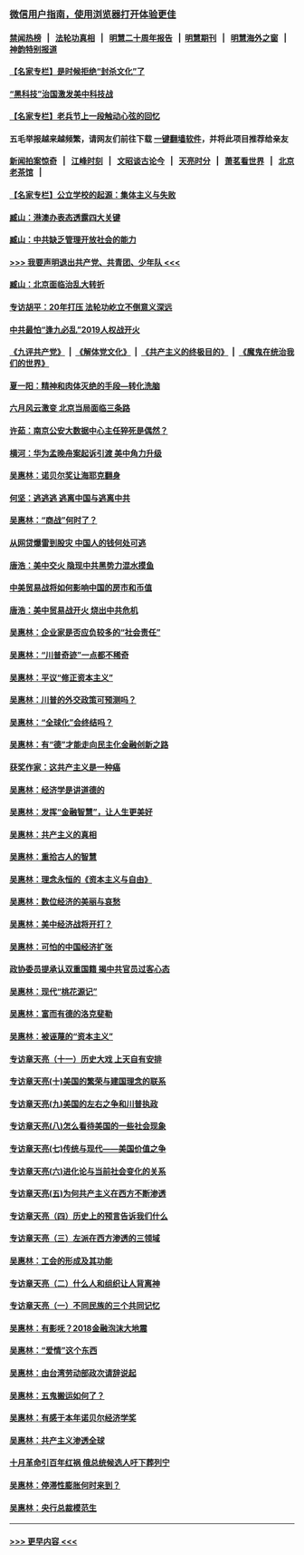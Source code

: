 ### [微信用户指南，使用浏览器打开体验更佳](https://github.com/gfw-breaker/banned-news1/blob/master/indexes/wechat-guide.md?t=0)
#### [禁闻热榜](热点新闻.md?t=0)  &nbsp;&nbsp;|&nbsp;&nbsp; [法轮功真相](https://github.com/gfw-breaker/truth/blob/master/README.md?t=0) &nbsp;&nbsp;|&nbsp;&nbsp; [明慧二十周年报告](https://github.com/gfw-breaker/mh-reports/blob/master/README.md?t=0) &nbsp;&nbsp;|&nbsp;&nbsp;[明慧期刊](https://github.com/gfw-breaker/mh-qikan) &nbsp;&nbsp;|&nbsp;&nbsp; [明慧海外之窗](https://github.com/gfw-breaker/mh-news/blob/master/README.md?t=0) &nbsp;&nbsp;|&nbsp;&nbsp; [神韵特别报道](https://github.com/gfw-breaker/mh-news/blob/master/shenyun.md?t=0)
#### [【名家专栏】是时候拒绝“封杀文化”了](../pages/nsc423/n11814093.md?t=02091622) 
#### [“黑科技”治国激发美中科技战](../pages/nsc423/n11638056.md?t=02091622) 
#### [【名家专栏】老兵节上一段触动心弦的回忆](../pages/nsc423/n11646016.md?t=02091622) 
#### 五毛举报越来越频繁，请网友们前往下载 [一键翻墙软件](https://github.com/gfw-breaker/ssr-accounts)，并将此项目推荐给亲友
#### [新闻拍案惊奇](https://github.com/gfw-breaker/banned-news1/blob/master/pages/link4.md) &nbsp;&nbsp;|&nbsp;&nbsp; [江峰时刻](https://github.com/gfw-breaker/banned-news1/blob/master/pages/link4.md) &nbsp;&nbsp;|&nbsp;&nbsp; [文昭谈古论今](https://github.com/gfw-breaker/banned-news1/blob/master/pages/link4.md) &nbsp;&nbsp;|&nbsp;&nbsp; [天亮时分](https://github.com/gfw-breaker/banned-news1/blob/master/pages/link4.md) &nbsp;&nbsp;|&nbsp;&nbsp; [萧茗看世界](https://github.com/gfw-breaker/banned-news1/blob/master/pages/link4.md) &nbsp;&nbsp;|&nbsp;&nbsp; [北京老茶馆](https://github.com/gfw-breaker/banned-news1/blob/master/pages/link4.md) &nbsp;&nbsp;|&nbsp;&nbsp; 
#### [【名家专栏】公立学校的起源：集体主义与失败](../pages/nsc423/n11601833.md?t=02091622) 
#### [臧山：港澳办表态透露四大关键](../pages/nsc423/n11421628.md?t=02091622) 
#### [臧山：中共缺乏管理开放社会的能力](../pages/nsc423/n11407457.md?t=02091622) 
#### [>>> 我要声明退出共产党、共青团、少年队 <<<](https://github.com/begood0513/goodnews/blob/master/quit/letter.md) 
#### [臧山：北京面临治乱大转折](../pages/nsc423/n11406895.md?t=02091622) 
#### [专访胡平：20年打压 法轮功屹立不倒意义深远](../pages/nsc423/n11398800.md?t=02091622) 
#### [中共最怕“逢九必乱”2019人权战开火](../pages/nsc423/n11385248.md?t=02091622) 
#### [《九评共产党》](https://github.com/begood0513/9ping.md/blob/master/README.md) &nbsp;|&nbsp; [《解体党文化》](../../../../jtdwh.md/blob/master/README.md)  &nbsp;|&nbsp; [《共产主义的终极目的》](../../../../gczydzjmd.md/blob/master/README.md) &nbsp;|&nbsp; [《魔鬼在统治我们的世界》](../../../../mgztzwmdsj.md/blob/master/README.md) 
#### [夏一阳：精神和肉体灭绝的手段—转化洗脑](../pages/nsc423/n11368250.md?t=02091622) 
#### [六月风云激变 北京当局面临三条路](../pages/nsc423/n11313668.md?t=02091622) 
#### [许茹：南京公安大数据中心主任猝死是偶然？](../pages/nsc423/n11064744.md?t=02091622) 
#### [横河：华为孟晚舟案起诉引渡 美中角力升级](../pages/nsc423/n11027230.md?t=02091622) 
#### [吴惠林：诺贝尔奖让海耶克翻身](../pages/nsc423/n10890049.md?t=02091622) 
#### [何坚：逃逃逃 逃离中国与逃离中共](../pages/nsc423/n10592891.md?t=02091622) 
#### [吴惠林：“商战”何时了？](../pages/nsc423/n10573558.md?t=02091622) 
#### [从网贷爆雷到股灾 中国人的钱何处可逃](../pages/nsc423/n10572800.md?t=02091622) 
#### [唐浩：美中交火 隐现中共黑势力混水摸鱼](../pages/nsc423/n10544040.md?t=02091622) 
#### [中美贸易战将如何影响中国的房市和币值](../pages/nsc423/n10543697.md?t=02091622) 
#### [唐浩：美中贸易战开火 烧出中共危机](../pages/nsc423/n10540126.md?t=02091622) 
#### [吴惠林：企业家是否应负较多的“社会责任”](../pages/nsc423/n10535022.md?t=02091622) 
#### [吴惠林：“川普奇迹”一点都不稀奇](../pages/nsc423/n10512808.md?t=02091622) 
#### [吴惠林：平议“修正资本主义”](../pages/nsc423/n10495724.md?t=02091622) 
#### [吴惠林：川普的外交政策可预测吗？](../pages/nsc423/n10462387.md?t=02091622) 
#### [吴惠林：“全球化”会终结吗？](../pages/nsc423/n10452838.md?t=02091622) 
#### [吴惠林：有“德”才能走向民主化金融创新之路](../pages/nsc423/n10432292.md?t=02091622) 
#### [获奖作家：这共产主义是一种癌](../pages/nsc423/n10431541.md?t=02091622) 
#### [吴惠林：经济学是讲道德的](../pages/nsc423/n10398014.md?t=02091622) 
#### [吴惠林：发挥“金融智慧”，让人生更美好](../pages/nsc423/n10375019.md?t=02091622) 
#### [吴惠林：共产主义的真相](../pages/nsc423/n10351394.md?t=02091622) 
#### [吴惠林：重拾古人的智慧](../pages/nsc423/n10337691.md?t=02091622) 
#### [吴惠林：理念永恒的《资本主义与自由》](../pages/nsc423/n10316274.md?t=02091622) 
#### [吴惠林：数位经济的美丽与哀愁](../pages/nsc423/n10292946.md?t=02091622) 
#### [吴惠林：美中经济战将开打？](../pages/nsc423/n10258825.md?t=02091622) 
#### [吴惠林：可怕的中国经济扩张](../pages/nsc423/n10219147.md?t=02091622) 
#### [政协委员提承认双重国籍 揭中共官员过客心态](../pages/nsc423/n10208809.md?t=02091622) 
#### [吴惠林：现代“桃花源记”](../pages/nsc423/n10185234.md?t=02091622) 
#### [吴惠林：富而有德的洛克斐勒](../pages/nsc423/n10142264.md?t=02091622) 
#### [吴惠林：被诬蔑的“资本主义”](../pages/nsc423/n10124816.md?t=02091622) 
#### [专访章天亮（十一）历史大戏 上天自有安排](../pages/nsc423/n10094905.md?t=02091622) 
#### [专访章天亮(十)美国的繁荣与建国理念的联系](../pages/nsc423/n10094899.md?t=02091622) 
#### [专访章天亮(九)美国的左右之争和川普执政](../pages/nsc423/n10094889.md?t=02091622) 
#### [专访章天亮(八)怎么看待美国的一些社会现象](../pages/nsc423/n10094857.md?t=02091622) 
#### [专访章天亮(七)传统与现代——美国价值之争](../pages/nsc423/n10093140.md?t=02091622) 
#### [专访章天亮(六)进化论与当前社会变化的关系](../pages/nsc423/n10092036.md?t=02091622) 
#### [专访章天亮(五)为何共产主义在西方不断渗透](../pages/nsc423/n10083620.md?t=02091622) 
#### [专访章天亮（四）历史上的预言告诉我们什么](../pages/nsc423/n10083606.md?t=02091622) 
#### [专访章天亮（三）左派在西方渗透的三领域](../pages/nsc423/n10081115.md?t=02091622) 
#### [吴惠林：工会的形成及其功能](../pages/nsc423/n10080633.md?t=02091622) 
#### [专访章天亮（二）什么人和组织让人背离神](../pages/nsc423/n10076637.md?t=02091622) 
#### [专访章天亮（一）不同民族的三个共同记忆](../pages/nsc423/n10074188.md?t=02091622) 
#### [吴惠林：有影呒？2018金融泡沫大地震](../pages/nsc423/n10040534.md?t=02091622) 
#### [吴惠林：“爱情”这个东西](../pages/nsc423/n10019423.md?t=02091622) 
#### [吴惠林：由台湾劳动部政次请辞说起](../pages/nsc423/n9979679.md?t=02091622) 
#### [吴惠林：五鬼搬运如何了？](../pages/nsc423/n9925338.md?t=02091622) 
#### [吴惠林：有感于本年诺贝尔经济学奖](../pages/nsc423/n9871883.md?t=02091622) 
#### [吴惠林：共产主义渗透全球](../pages/nsc423/n9812748.md?t=02091622) 
#### [十月革命引百年红祸 俄总统候选人吁下葬列宁](../pages/nsc423/n9810182.md?t=02091622) 
#### [吴惠林：停滞性膨胀何时来到？](../pages/nsc423/n9764136.md?t=02091622) 
#### [吴惠林：央行总裁模范生](../pages/nsc423/n9728134.md?t=02091622) 

----
#### [ >>> 更早内容 <<< ](../indexes/nsc423-earlier.md)
